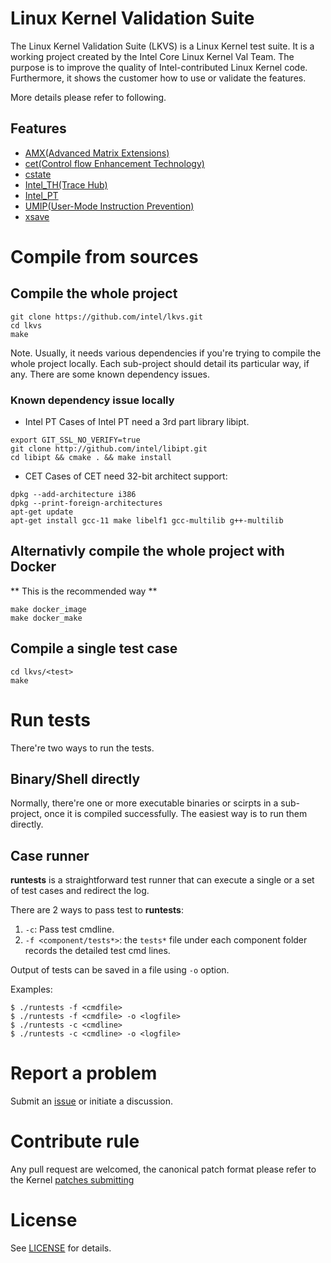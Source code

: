 # Linux Kernel Validation Suite

The Linux Kernel Validation Suite (LKVS) is a Linux Kernel test suite. It is a working project created by the Intel Core Linux Kernel Val Team.
The purpose is to improve the quality of Intel-contributed Linux Kernel code. Furthermore, it shows the customer how to use or validate the features.

More details please refer to following.

## Features

  * [AMX(Advanced Matrix Extensions)](amx/README.md)
  * [cet(Control flow Enhancement Technology)](cet/README.md)
  * [cstate](cstate/README.md)
  * [Intel_TH(Trace Hub)](th/README.md)
  * [Intel_PT](pt/README.md)
  * [UMIP(User-Mode Instruction Prevention)](umip/README.md)
  * [xsave](xsave/README.md)

# Compile from sources

## Compile the whole project

```
git clone https://github.com/intel/lkvs.git
cd lkvs
make
```
Note. Usually, it needs various dependencies if you're trying to compile the whole project locally.
Each sub-project should detail its particular way, if any. There are some known dependency issues.

### Known dependency issue locally
* Intel PT
Cases of Intel PT need a 3rd part library libipt.
```
export GIT_SSL_NO_VERIFY=true
git clone http://github.com/intel/libipt.git
cd libipt && cmake . && make install
```

* CET
Cases of CET need 32-bit architect support:
```
dpkg --add-architecture i386
dpkg --print-foreign-architectures
apt-get update
apt-get install gcc-11 make libelf1 gcc-multilib g++-multilib
```

## Alternativly compile the whole project with Docker
** This is the recommended way **
```
make docker_image
make docker_make
```

## Compile a single test case

```
cd lkvs/<test>
make
```

# Run tests

There're two ways to run the tests.

## Binary/Shell directly

Normally, there're one or more executable binaries or scirpts in a sub-project, once it is compiled successfully. The easiest way is to run them directly.

## Case runner

**runtests** is a straightforward test runner that can execute a single or a set of test cases and redirect the log.

There are 2 ways to pass test to **runtests**:
  1. `-c`: Pass test cmdline.
  2. `-f <component/tests*>`: the `tests*` file under each component folder records the detailed test cmd lines.

Output of tests can be saved in a file using `-o` option.

Examples:

```
$ ./runtests -f <cmdfile>
$ ./runtests -f <cmdfile> -o <logfile>
$ ./runtests -c <cmdline>
$ ./runtests -c <cmdline> -o <logfile>
```

# Report a problem

Submit an [issue](https://github.com/intel/lkvs/issues) or initiate a discussion.

# Contribute rule

Any pull request are welcomed, the canonical patch format please refer to the Kernel [patches submitting](https://www.kernel.org/doc/html/latest/process/submitting-patches.html)

# License

See [LICENSE](https://github.com/intel/lkvs/blob/main/LICENSE) for details.

